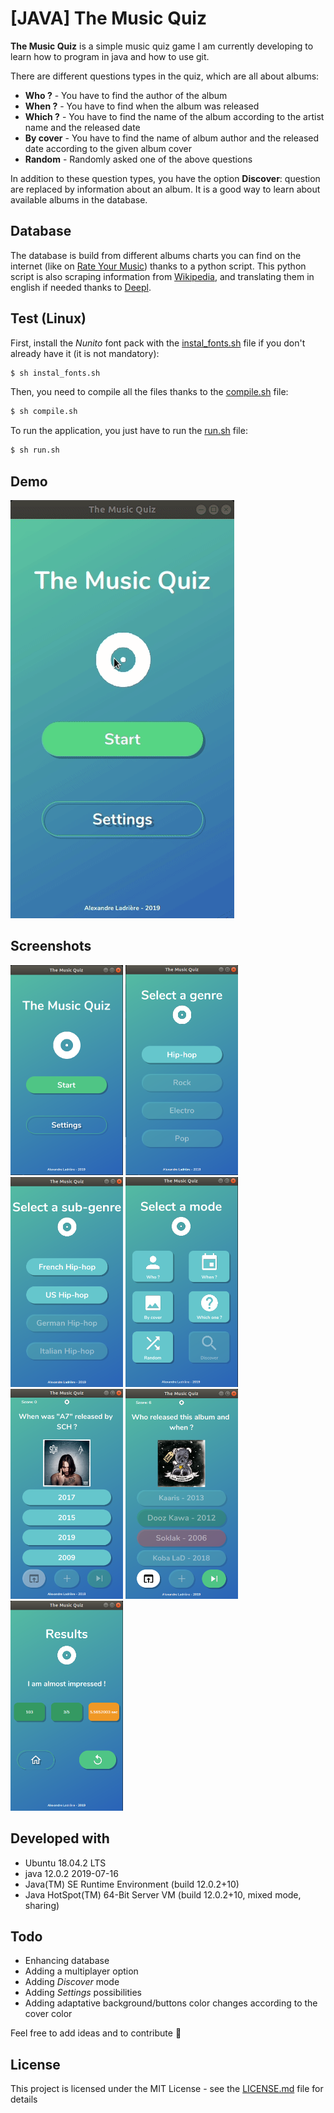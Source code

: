 # [JAVA] The Music Quiz

**The Music Quiz** is a simple music quiz game I am currently developing to learn how to program in java and how to use git.

There are different questions types in the quiz, which are all about albums:

  - __Who ?__ - You have to find the author of the album
  - __When ?__ - You have to find when the album was released
  - __Which ?__ - You have to find the name of the album according to the artist name and the released date
  - __By cover__ - You have to find the name of album author and the released date according to the given album cover
  - __Random__ - Randomly asked one of the above questions

In addition to these question types, you have the option __Discover__: question are replaced by information about an album. It is a good way to learn about available albums in the database.


## Database
The database is build from different albums charts you can find on the internet (like on [Rate Your Music]) thanks to a python script. This python script is also scraping information from [Wikipedia], and translating them in english if needed thanks to [Deepl].

## Test (Linux)
First, install the _Nunito_ font pack with the [instal_fonts.sh] file if you don't already have it (it is not mandatory):
```sh
$ sh instal_fonts.sh
```

Then, you need to compile all the files thanks to the [compile.sh] file:
```sh
$ sh compile.sh
```

To run the application, you just have to run the [run.sh] file:
```sh
$ sh run.sh
```

## Demo
![gif-demo](resources/screenshots_and_gifs/demo.gif)

## Screenshots

<img src="resources/screenshots_and_gifs/homeScene.png" width="180" height="336" /> <img src="resources/screenshots_and_gifs/genreSelectionScene.png" width="180" height="336" /> <img src="resources/screenshots_and_gifs/hiphopLanguageSelectionScene.png" width="180" height="336" /> 
<img src="resources/screenshots_and_gifs/modeSelectionScene.png" width="180" height="336" /> <img src="resources/screenshots_and_gifs/questionScene.png" width="180" height="336" /> <img src="resources/screenshots_and_gifs/questionValidation.png" width="180" height="336" />
<img src="resources/screenshots_and_gifs/resultsScene.png" width="180" height="336" />  

## Developed with
  - Ubuntu 18.04.2 LTS
  - java 12.0.2 2019-07-16
  - Java(TM) SE Runtime Environment (build 12.0.2+10)
  - Java HotSpot(TM) 64-Bit Server VM (build 12.0.2+10, mixed mode, sharing)

## Todo
  - Enhancing database
  - Adding a multiplayer option
  - Adding _Discover_ mode
  - Adding _Settings_ possibilities
  - Adding adaptative background/buttons color changes according to the cover color

Feel free to add ideas and to contribute :metal:

## License
This project is licensed under the MIT License - see the [LICENSE.md] file for details





   [LICENSE.md]: <LICENSE.md>
   [instal_fonts.sh]: <https://github.com/AlexandreLadriere/TheMusicQuiz_JAVA/blob/master/instal_fonts.sh>
   [compile.sh]: <https://github.com/AlexandreLadriere/TheMusicQuiz_JAVA/blob/master/compile.sh>
   [run.sh]: <https://github.com/AlexandreLadriere/TheMusicQuiz_JAVA/blob/master/run.sh>
   [Rate Your Music]: <https://rateyourmusic.com/>
   [Wikipedia]: <https://www.wikipedia.org/>
   [Deepl]: <https://www.deepl.com/translator>
